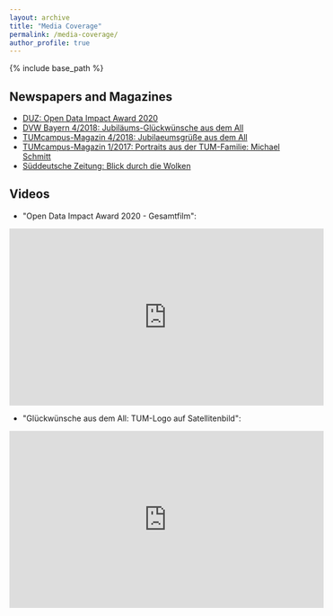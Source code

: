 ```yaml
---
layout: archive
title: "Media Coverage"
permalink: /media-coverage/
author_profile: true
---
```

 
{% include base_path %}

## Newspapers and Magazines
*  <a href="/media/open_data_impact_award_preistraeger_2020.pdf" target="_blank">DUZ: Open Data Impact Award 2020</a>
*  <a href="/media/50-AN Jubiläum.pdf" target="_blank">DVW Bayern 4/2018: Jubiläums-Glückwünsche aus dem All</a>
*  <a href="/media/TUMcampus_18_4_Jubilaeumsgruesse.pdf" target="_blank">TUMcampus-Magazin 4/2018: Jubilaeumsgrüße aus dem All</a>
*  <a href="/media/TUMcampus_1_17.pdf" target="_blank">TUMcampus-Magazin 1/2017: Portraits aus der TUM-Familie: Michael Schmitt</a>
*  <a href="/media/SZ.pdf" target="_blank">Süddeutsche Zeitung: Blick durch die Wolken</a>


## Videos
* "Open Data Impact Award 2020 - Gesamtfilm":  
 
 <iframe width="560" height="315" src="https://www.youtube.com/watch?v=HTjjRcqP4eI" frameborder="0" allow="accelerometer; autoplay; encrypted-media; gyroscope; picture-in-picture" allowfullscreen></iframe>

* "Glückwünsche aus dem All: TUM-Logo auf Satellitenbild":  
 
 <iframe width="560" height="315" src="https://www.youtube-nocookie.com/embed/4h5tRs3TMvk" frameborder="0" allow="accelerometer; autoplay; encrypted-media; gyroscope; picture-in-picture" allowfullscreen></iframe>
  

